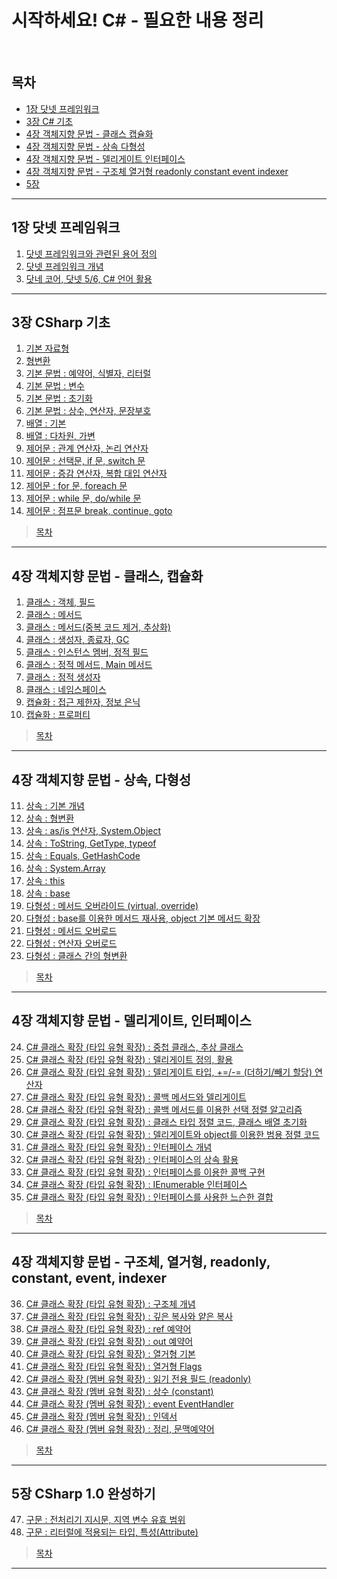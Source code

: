 # 시작하세요! C# - 필요한 내용 정리
<br>

## 목차
- [1장 닷넷 프레임워크](#1장-닷넷-프레임워크)
- [3장 C# 기초](#3장-CSharp-기초)
- [4장 객체지향 문법 - 클래스 캡슐화](#4장-객체지향-문법---클래스-캡슐화)
- [4장 객체지향 문법 - 상속 다형성](#4장-객체지향-문법---상속-다형성)
- [4장 객체지향 문법 - 델리게이트 인터페이스](#4장-객체지향-문법---델리게이트-인터페이스)
- [4장 객체지향 문법 - 구조체 열거형 readonly constant event indexer](#4장-객체지향-문법---구조체-열거형-readonly-constant-event-indexer)
- [5장 ](#5장-csharp-10-완성하기)
---

## 1장 닷넷 프레임워크
1. [닷넷 프레임워크와 관련된 용어 정의](./Contents/Chapter_01_닷넷/01_닷넷_프레임워크와_관련_용어.md)
2. [닷넷 프레임워크 개념](./Contents/Chapter_01_닷넷/02_닷넷_프레임워크_개념.md)
3. [닷네 코어, 닷넷 5/6, C# 언어 활용](./Contents/Chapter_01_닷넷/03_닷넷_코어_5-6_CSharp_활용.md)
---

## 3장 CSharp 기초
1. [기본 자료형](./Contents/Chapter_03_기초/01_기본_자료형.md)
2. [형변환](./Contents/Chapter_03_기초/02_형변환.md)
3. [기본 문법 : 예약어, 식별자, 리터럴](./Contents/Chapter_03_기초/03_예약어_식별자_리터럴.md)
4. [기본 문법 : 변수](./Contents/Chapter_03_기초/04_변수.md)
5. [기본 문법 : 초기화](./Contents/Chapter_03_기초/05_초기화.md)
6. [기본 문법 : 상수, 연산자, 문장부호](./Contents/Chapter_03_기초/06_상수_연산자_문장부호.md)
7. [배열 : 기본](./Contents/Chapter_03_기초/07_[배열]_기본.md)
8. [배열 : 다차원, 가변](./Contents/Chapter_03_기초/08_[배열]_다차원_가변.md)
9. [제어문 : 관계 연산자, 논리 연산자](./Contents/Chapter_03_기초/09_[제어문]_관계_논리_연산자.md)
10. [제어문 : 선택문, if 문, switch 문](./Contents/Chapter_03_기초/10_[제어문]_선택문_if_switch.md)
11. [제어문 : 증감 연산자, 복합 대입 연산자](./Contents/Chapter_03_기초/11_[제어문]_증감_복합_대입.md)
12. [제어문 : for 문, foreach 문](./Contents/Chapter_03_기초/12_[제어문]_for_foreach.md)
13. [제어문 : while 문, do/while 문](./Contents/Chapter_03_기초/13_[제어문]_while_do_while.md)
14. [제어문 : 점프문 break, continue, goto](./Contents/Chapter_03_기초/14_[제어문]_break_continue_goto.md)
> [목차](#목차)
---

## 4장 객체지향 문법 - 클래스, 캡슐화
1. [클래스 : 객체, 필드](./Contents/Chapter_04_객체_지향_프로그래밍/ㄱ_클래스/01_객체_필드.md)
2. [클래스 : 메서드](./Contents/Chapter_04_객체_지향_프로그래밍/ㄱ_클래스/02_메서드.md)
3. [클래스 : 메서드(중복 코드 제거, 추상화)](./Contents/Chapter_04_객체_지향_프로그래밍/ㄱ_클래스/03_중복코드제거_추상화.md)
4. [클래스 : 생성자, 종료자, GC](./Contents/Chapter_04_객체_지향_프로그래밍/ㄱ_클래스/04_생성자_종료자_GC.md)
5. [클래스 : 인스턴스 멤버, 정적 필드](./Contents/Chapter_04_객체_지향_프로그래밍/ㄱ_클래스/05_인스턴스_맴버_정적_필드.md)
6. [클래스 : 정적 메서드, Main 메서드](./Contents/Chapter_04_객체_지향_프로그래밍/ㄱ_클래스/06_정적_메서드_Main_메서드.md)
7. [클래스 : 정적 생성자](./Contents/Chapter_04_객체_지향_프로그래밍/ㄱ_클래스/07_정적_생성자.md)
8. [클래스 : 네임스페이스](./Contents/Chapter_04_객체_지향_프로그래밍/ㄱ_클래스/08_네임스페이스.md)
9. [캡슐화 : 접근 제한자, 정보 은닉](./Contents/Chapter_04_객체_지향_프로그래밍/ㄴ_캡슐화/09_접근_제한자_정보_은닉.md)
10. [캡슐화 : 프로퍼티](./Contents/Chapter_04_객체_지향_프로그래밍/ㄴ_캡슐화/10_프로퍼티.md)
> [목차](#목차)
---

## 4장 객체지향 문법 - 상속, 다형성
11. [상속 : 기본 개념](./Contents/Chapter_04_객체_지향_프로그래밍/ㄷ_상속/11_기본_개념.md)
12. [상속 : 형변환](./Contents/Chapter_04_객체_지향_프로그래밍/ㄷ_상속/12_형변환.md)
13. [상속 : as/is 연산자, System.Object](./Contents/Chapter_04_객체_지향_프로그래밍/ㄷ_상속/13_as_is_연산자_System.Object.md)
14. [상속 : ToString, GetType, typeof](./Contents/Chapter_04_객체_지향_프로그래밍/ㄷ_상속/14_ToString_GetType_typeof.md)
15. [상속 : Equals, GetHashCode](./Contents/Chapter_04_객체_지향_프로그래밍/ㄷ_상속/15_Equals_GetHashCode.md)
16. [상속 : System.Array](./Contents/Chapter_04_객체_지향_프로그래밍/ㄷ_상속/16_System.Array.md)
17. [상속 : this](./Contents/Chapter_04_객체_지향_프로그래밍/ㄷ_상속/17_this.md)
18. [상속 : base](./Contents/Chapter_04_객체_지향_프로그래밍/ㄷ_상속/18_base.md)
19. [다형성 : 메서드 오버라이드 (virtual, override)](./Contents/Chapter_04_객체_지향_프로그래밍/ㄹ_다형성/19_메서드_오버라이드.md)
20. [다형성 : base를 이용한 메서드 재사용, object 기본 메서드 확장](./Contents/Chapter_04_객체_지향_프로그래밍/ㄹ_다형성/20_메서드_재사용_메서드_확장.md)
21. [다형성 : 메서드 오버로드](./Contents/Chapter_04_객체_지향_프로그래밍/ㄹ_다형성/21_메서드_오버로드.md)
22. [다형성 : 연산자 오버로드](./Contents/Chapter_04_객체_지향_프로그래밍/ㄹ_다형성/22_연산자_오버로드.md)
23. [다형성 : 클래스 간의 형변환](./Contents/Chapter_04_객체_지향_프로그래밍/ㄹ_다형성/23_클래스_간의_형변환.md)
> [목차](#목차)
---

## 4장 객체지향 문법 - 델리게이트, 인터페이스
24. [C# 클래스 확장 (타입 유형 확장) : 중첩 클래스, 추상 클래스](./Contents/Chapter_04_객체_지향_프로그래밍/ㅁ_클래스_확장/ㄱ_델리게이트/24_중첩_클래스_추상_클래스.md)
25. [C# 클래스 확장 (타입 유형 확장) : 델리게이트 정의, 활용](./Contents/Chapter_04_객체_지향_프로그래밍/ㅁ_클래스_확장/ㄱ_델리게이트/25_델리게이트_정의_활용.md)
26. [C# 클래스 확장 (타입 유형 확장) : 델리게이트 타입, +=/-= (더하기/빼기 할당) 연산자](./Contents/Chapter_04_객체_지향_프로그래밍/ㅁ_클래스_확장/ㄱ_델리게이트/26_델리게이트_타입_더하기_빼기_할당_연산자.md)
27. [C# 클래스 확장 (타입 유형 확장) : 콜백 메서드와 델리게이트](./Contents/Chapter_04_객체_지향_프로그래밍/ㅁ_클래스_확장/ㄱ_델리게이트/27_콜백_메서드.md)
28. [C# 클래스 확장 (타입 유형 확장) : 콜백 메서드를 이용한 선택 정렬 알고리즘](./Contents/Chapter_04_객체_지향_프로그래밍/ㅁ_클래스_확장/ㄱ_델리게이트/28_선택_정렬_알고리즘.md)
29. [C# 클래스 확장 (타입 유형 확장) : 클래스 타입 정렬 코드, 클래스 배열 초기화](./Contents/Chapter_04_객체_지향_프로그래밍/ㅁ_클래스_확장/ㄱ_델리게이트/29_클래스_정렬_배열_초기화.md)
30. [C# 클래스 확장 (타입 유형 확장) : 델리게이트와 object를 이용한 범용 정렬 코드](./Contents/Chapter_04_객체_지향_프로그래밍/ㅁ_클래스_확장/ㄱ_델리게이트/30_object_활용_범용_정렬.md)
31. [C# 클래스 확장 (타입 유형 확장) : 인터페이스 개념](./Contents/Chapter_04_객체_지향_프로그래밍/ㅁ_클래스_확장/ㄴ_인터페이스/31_인터페이스_개념.md)
32. [C# 클래스 확장 (타입 유형 확장) : 인터페이스의 상속 활용](./Contents/Chapter_04_객체_지향_프로그래밍/ㅁ_클래스_확장/ㄴ_인터페이스/32_인터페이스의_상속_활용.md)
33. [C# 클래스 확장 (타입 유형 확장) : 인터페이스를 이용한 콜백 구현](./Contents/Chapter_04_객체_지향_프로그래밍/ㅁ_클래스_확장/ㄴ_인터페이스/33_콜백_구현.md)
34. [C# 클래스 확장 (타입 유형 확장) : IEnumerable 인터페이스](./Contents/Chapter_04_객체_지향_프로그래밍/ㅁ_클래스_확장/ㄴ_인터페이스/34_IEnumerable.md)
35. [C# 클래스 확장 (타입 유형 확장) : 인터페이스를 사용한 느슨한 결합](./Contents/Chapter_04_객체_지향_프로그래밍/ㅁ_클래스_확장/ㄴ_인터페이스/35_느슨한_결합.md)
> [목차](#목차)
---

## 4장 객체지향 문법 - 구조체, 열거형, readonly, constant, event, indexer
36. [C# 클래스 확장 (타입 유형 확장) : 구조체 개념](./Contents/Chapter_04_객체_지향_프로그래밍/ㅁ_클래스_확장/ㄷ_유형_확장/36_구조체_개념.md)
37. [C# 클래스 확장 (타입 유형 확장) : 깊은 복사와 얕은 복사](./Contents/Chapter_04_객체_지향_프로그래밍/ㅁ_클래스_확장/ㄷ_유형_확장/37_깊은_복사_얕은_복사.md)
38. [C# 클래스 확장 (타입 유형 확장) : ref 예약어](./Contents/Chapter_04_객체_지향_프로그래밍/ㅁ_클래스_확장/ㄷ_유형_확장/38_ref_예약어.md)
39. [C# 클래스 확장 (타입 유형 확장) : out 예약어](./Contents/Chapter_04_객체_지향_프로그래밍/ㅁ_클래스_확장/ㄷ_유형_확장/39_out_예약어.md)
40. [C# 클래스 확장 (타입 유형 확장) : 열거형 기본](./Contents/Chapter_04_객체_지향_프로그래밍/ㅁ_클래스_확장/ㄷ_유형_확장/40_열거형_기본.md)
41. [C# 클래스 확장 (타입 유형 확장) : 열거형 Flags](./Contents/Chapter_04_객체_지향_프로그래밍/ㅁ_클래스_확장/ㄷ_유형_확장/41_열거형_Flags.md)
42. [C# 클래스 확장 (멤버 유형 확장) : 읽기 전용 필드 (readonly)](./Contents/Chapter_04_객체_지향_프로그래밍/ㅁ_클래스_확장/ㄷ_유형_확장/42_읽기_전용_필드_readonly.md)
43. [C# 클래스 확장 (멤버 유형 확장) : 상수 (constant)](./Contents/Chapter_04_객체_지향_프로그래밍/ㅁ_클래스_확장/ㄷ_유형_확장/43_상수_constant.md)
44. [C# 클래스 확장 (멤버 유형 확장) : event EventHandler](./Contents/Chapter_04_객체_지향_프로그래밍/ㅁ_클래스_확장/ㄷ_유형_확장/44_event_EventHandler.md)
45. [C# 클래스 확장 (멤버 유형 확장) : 인덱서](./Contents/Chapter_04_객체_지향_프로그래밍/ㅁ_클래스_확장/ㄷ_유형_확장/45_인덱서.md)
46. [C# 클래스 확장 (멤버 유형 확장) : 정리, 문맥예약어](./Contents/Chapter_04_객체_지향_프로그래밍/ㅁ_클래스_확장/ㄷ_유형_확장/46_정리_문맥예약어.md)
> [목차](#목차)
---

## 5장 CSharp 1.0 완성하기
47. [구문 : 전처리기 지시문, 지역 변수 유효 범위](./Contents/Chapter_05_CSharp1.0/47_전처리기_지시문_지역_변수_범위.md)
48. [구문 : 리터럴에 적용되는 타입, 특성(Attribute)](./Contents/Chapter_05_CSharp1.0/48_리터럴의_타입_특성_(Attribute).md)

> [목차](#목차)
---
